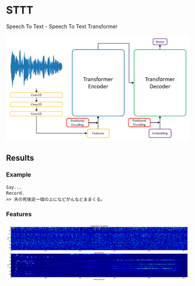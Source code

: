 # STTT

Speech To Text - Speech To Text Transformer

<p align="center">
  <img src="sttt.png">
</p>

## Results

### Example

```text
Say...
Record.
>> 夫の死後定一個の上になどがんなどままくる。
```

### Features

<p align="center">
  <img src="features.png">
</p>
